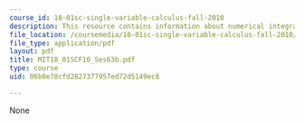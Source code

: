 ```yaml
---
course_id: 18-01sc-single-variable-calculus-fall-2010
description: This resource contains information about numerical integration.
file_location: /coursemedia/18-01sc-single-variable-calculus-fall-2010/06b0e78cfd2827377957ed72d5149ec8_MIT18_01SCF10_Ses63b.pdf
file_type: application/pdf
layout: pdf
title: MIT18_01SCF10_Ses63b.pdf
type: course
uid: 06b0e78cfd2827377957ed72d5149ec8

---
```

None